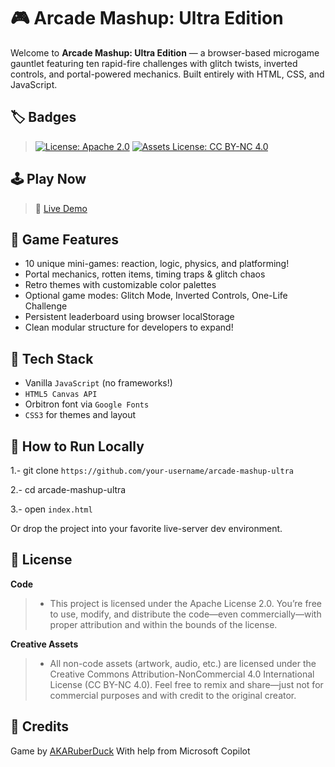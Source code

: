 # 🎮 Arcade Mashup: Ultra Edition

Welcome to **Arcade Mashup: Ultra Edition** — a browser-based microgame gauntlet featuring ten rapid-fire challenges with glitch twists, inverted controls, and portal-powered mechanics. Built entirely with HTML, CSS, and JavaScript.

## 🏷️ Badges

> [![License: Apache 2.0](https://img.shields.io/badge/License-Apache_2.0-blue.svg)](https://www.apache.org/licenses/LICENSE-2.0)
> [![Assets License: CC BY-NC 4.0](https://img.shields.io/badge/Assets%20License-CC%20BY--NC%204.0-lightgrey.svg)](https://creativecommons.org/licenses/by-nc/4.0/)

## 🕹️ Play Now
> 🚀 [Live Demo](https://your-github-username.github.io/arcade-mashup-ultra)

## 🎯 Game Features
- 10 unique mini-games: reaction, logic, physics, and platforming!
- Portal mechanics, rotten items, timing traps & glitch chaos
- Retro themes with customizable color palettes
- Optional game modes: Glitch Mode, Inverted Controls, One-Life Challenge
- Persistent leaderboard using browser localStorage
- Clean modular structure for developers to expand!

## 🧠 Tech Stack
- Vanilla `JavaScript` (no frameworks!)
- `HTML5 Canvas API`
- Orbitron font via `Google Fonts`
- `CSS3` for themes and layout

## 🔧 How to Run Locally


1.- git clone ```https://github.com/your-username/arcade-mashup-ultra```

2.- cd arcade-mashup-ultra

3.- open ```index.html```

Or drop the project into your favorite live-server dev environment.

## 📜 License
**Code**
> - This project is licensed under the Apache License 2.0. You’re free to use, modify, and distribute the code—even commercially—with proper attribution and within the bounds of the license.

**Creative Assets**
> - All non-code assets (artwork, audio, etc.) are licensed under the Creative Commons Attribution-NonCommercial 4.0 International License (CC BY-NC 4.0). Feel free to remix and share—just not for commercial purposes and with credit to the original creator.

## 🙌 Credits
Game by [AKARuberDuck](https://github.com/AKARuberDuck) 
With help from Microsoft Copilot
